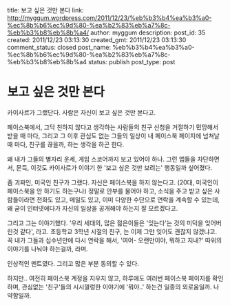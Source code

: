 title: 보고 싶은 것만 본다
link: http://myggum.wordpress.com/2011/12/23/%eb%b3%b4%ea%b3%a0-%ec%8b%b6%ec%9d%80-%ea%b2%83%eb%a7%8c-%eb%b3%b8%eb%8b%a4/
author: myggum
description: 
post_id: 35
created: 2011/12/23 03:13:30
created_gmt: 2011/12/23 03:13:30
comment_status: closed
post_name: %eb%b3%b4%ea%b3%a0-%ec%8b%b6%ec%9d%80-%ea%b2%83%eb%a7%8c-%eb%b3%b8%eb%8b%a4
status: publish
post_type: post

# 보고 싶은 것만 본다

카이사르가 그랬단다. 사람은 자신이 보고 싶은 것만 본다고.

페이스북에서, 그닥 친하지 않다고 생각하는 사람들의 친구 신청을 거절하기 민망해서 받을 때 마다, 그리고 그 이후 관심도 없는 그들의 일상이 내 페이스북 페이지에 넘쳐날 때 마다, 친구를 끊을까, 하는 생각을 하곤 한다.

왜 내가 그들의 별자리 운세, 게임 스코어까지 보고 있어야 하나. 그런 앱들을 차단하면서, 문득, 이것도 카이사르가 이야기 한 '보고 싶은 것만 보려는' 행동일까 싶어졌다.

좀 괴짜인, 미국인 친구가 그랬다. 자신은 페이스북을 하지 않는다고. (20대, 미국인이 페이스북을 안 하기도 하는구나) 정말로 안부를 물어야 하고, 소식을 주고 받고 싶은 사람들이라면 전화도 있고, 메일도 있고, 이미 다양한 수단으로 연락을 계속할 수 있는데, 왜 굳이 인터넷에다가 자신의 일상을 공개해야 하는지 잘 모르겠다고.

그리고 그는 이야기했다. '우리 세대의, 많은 젊은이들은 '잊는다'는 것의 미덕을 잊어버린것 같다', 라고. 초등학교 3학년 시절의 친구, 는 이제 그만 잊어도 괜찮지 않겠냐고. 꼭 내가 그들과 십수년만에 다시 연락을 해서, '여어- 오랜만이야, 뭐하고 지내?' 따위의 이야기를 나눠야 하는걸까, 라며.

인상적인 멘트였다. 그리고 많은 부분 동의할 수 있다.

하지만.. 여전히 페이스북 계정을 지우지 않고, 하루에도 여러번 페이스북 페이지를 확인하며, 관심없는 '친구'들의 시시껄렁한 이야기에 '뭐야..' 하는건 일종의 외로움일까. 나약함일까.